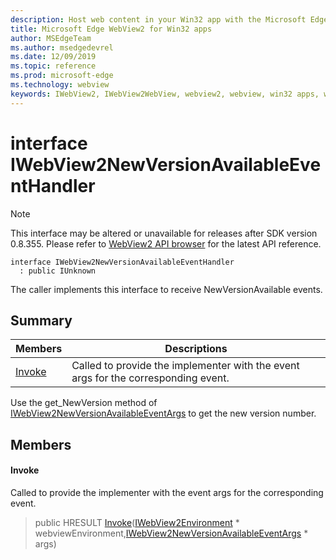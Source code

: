```yaml
---
description: Host web content in your Win32 app with the Microsoft Edge WebView2 control
title: Microsoft Edge WebView2 for Win32 apps
author: MSEdgeTeam
ms.author: msedgedevrel
ms.date: 12/09/2019
ms.topic: reference
ms.prod: microsoft-edge
ms.technology: webview
keywords: IWebView2, IWebView2WebView, webview2, webview, win32 apps, win32, edge
---
```


# interface IWebView2NewVersionAvailableEventHandler 

> [!NOTE]
> This interface may be altered or unavailable for releases after SDK version 0.8.355. Please refer to [WebView2 API browser](../../../reference-webview2.md) for the latest API reference.

```
interface IWebView2NewVersionAvailableEventHandler
  : public IUnknown
```

The caller implements this interface to receive NewVersionAvailable events.

## Summary

 Members                        | Descriptions
--------------------------------|---------------------------------------------
[Invoke](#invoke) | Called to provide the implementer with the event args for the corresponding event.

Use the get_NewVersion method of [IWebView2NewVersionAvailableEventArgs](IWebView2NewVersionAvailableEventArgs.md) to get the new version number.

## Members

#### Invoke 

Called to provide the implementer with the event args for the corresponding event.

> public HRESULT [Invoke](#invoke)([IWebView2Environment](IWebView2Environment.md) * webviewEnvironment,[IWebView2NewVersionAvailableEventArgs](IWebView2NewVersionAvailableEventArgs.md) * args)


